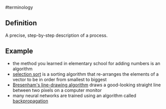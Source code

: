 #terminology

## Definition
A precise, step-by-step description of a process.

## Example
- the method you learned in elementary school for adding numbers is an
  algorithm
- [selection sort](https://en.wikipedia.org/wiki/Selection_sort) is a
  sorting algorithm that re-arranges the elements of a vector to be in order
  from smallest to biggest
- [Bresenham's line-drawing algorithm](https://en.wikipedia.org/wiki/Bresenham's_line_algorithm) draws a good-looking straight line between two pixels on a computer monitor
- many neural networks are trained using an algorithm called [backpropagation](https://en.wikipedia.org/wiki/Backpropagation>)